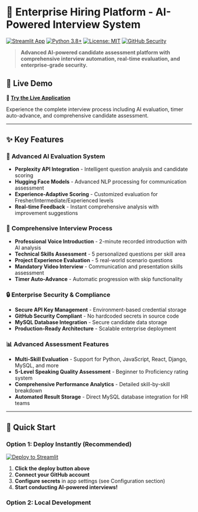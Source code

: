 # 🎯 Enterprise Hiring Platform - AI-Powered Interview System

[![Streamlit App](https://static.streamlit.io/badges/streamlit_badge_black_white.svg)](https://hiring-skilled-candidates.streamlit.app)
[![Python 3.8+](https://img.shields.io/badge/python-3.8+-blue.svg)](https://www.python.org/downloads/)
[![License: MIT](https://img.shields.io/badge/License-MIT-yellow.svg)](https://opensource.org/licenses/MIT)
[![GitHub Security](https://img.shields.io/badge/security-compliant-green.svg)](https://github.com/features/security)

> **Advanced AI-powered candidate assessment platform with comprehensive interview automation, real-time evaluation, and enterprise-grade security.**

## 🌟 Live Demo

**🔗 [Try the Live Application](https://hiring-skilled-candidates.streamlit.app)**

Experience the complete interview process including AI evaluation, timer auto-advance, and comprehensive candidate assessment.

---

## ✨ Key Features

### 🤖 **Advanced AI Evaluation System**
- **Perplexity API Integration** - Intelligent question analysis and candidate scoring
- **Hugging Face Models** - Advanced NLP processing for communication assessment
- **Experience-Adaptive Scoring** - Customized evaluation for Fresher/Intermediate/Experienced levels
- **Real-time Feedback** - Instant comprehensive analysis with improvement suggestions

### 🎯 **Comprehensive Interview Process**
- **Professional Voice Introduction** - 2-minute recorded introduction with AI analysis
- **Technical Skills Assessment** - 5 personalized questions per skill area
- **Project Experience Evaluation** - 5 real-world scenario questions
- **Mandatory Video Interview** - Communication and presentation skills assessment
- **Timer Auto-Advance** - Automatic progression with skip functionality

### 🔒 **Enterprise Security & Compliance**
- **Secure API Key Management** - Environment-based credential storage
- **GitHub Security Compliant** - No hardcoded secrets in source code
- **MySQL Database Integration** - Secure candidate data storage
- **Production-Ready Architecture** - Scalable enterprise deployment

### 📊 **Advanced Assessment Features**
- **Multi-Skill Evaluation** - Support for Python, JavaScript, React, Django, MySQL, and more
- **5-Level Speaking Quality Assessment** - Beginner to Proficiency rating system
- **Comprehensive Performance Analytics** - Detailed skill-by-skill breakdown
- **Automated Result Storage** - Direct MySQL database integration for HR teams

---

## 🚀 Quick Start

### **Option 1: Deploy Instantly (Recommended)**
[![Deploy to Streamlit](https://static.streamlit.io/badges/streamlit_badge_black_white.svg)](https://share.streamlit.io/new?template=https://github.com/akashbauri/hiring-skilled-candidates)

1. **Click the deploy button above**
2. **Connect your GitHub account**
3. **Configure secrets** in app settings (see Configuration section)
4. **Start conducting AI-powered interviews!**

### **Option 2: Local Development**
